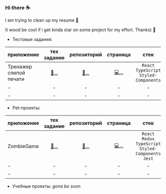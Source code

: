 ### Hi there ☕

I am trying to clean up my resume 🧹

It wood be cool if i get kinda star on some project for my effort. Thanks) 🌟

* Тестовые задания:

| приложение        | тех задание        | репозиторий           | страница  | стек           |   |
| ------------- | :-------------: |:-------------:| :-----:|:-------------:| -----:|
|Тренажер слепой печати      | [📝...](https://github.com/liza-rd-brain/TouchTyping/blob/main/TechnicalTask.md) | [📁...](https://github.com/liza-rd-brain/TouchTyping) | [💻...](https://liza-rd-brain.github.io/TouchTyping) | `React` `TypeScript` `Styled-Components`|  |
| -     | -    | -    |  - | -     |   - |
| - | -| -     |   - | -     | -|



* Pet-проекты:

| приложение        | тех задание        | репозиторий           | страница  | стек           |   |
| ------------- | :-------------: |:-------------:| :-----:|:-------------:| -----:|
|ZombieGame  | [📝...](https://github.com/liza-rd-brain/ZombieGame/blob/master/TechnicalTask.md) | [📁...](https://github.com/liza-rd-brain/ZombieGame/tree/master) | [💻...](https://liza-rd-brain.github.io/ZombieGame/) | `React` `Redux` `TypeScript` `Styled-Components` `Jest`|  |
| -     | -    | -    |  - | -     |   - |
| - | -| -     |   - | -     | -|


* Учебные проекты:
*gona be soon*


<!-- <table> <tr>
    <th>приложение</th>
    <th>техническое задание</th>
    <th>репозиторий</th>
    <th>страница</th>
    <th>стек</th>
  </tr>
  <tr>
    <td>Тренажер слепой печати</td>
    <td>[click here](https://github.com/liza-rd-brain/TouchTyping/blob/main/TechnicalTask.)md</td>
    <td>[click here](https://github.com/liza-rd-brain/TouchTyping)</td>
    <td>[click here](https://liza-rd-brain.github.io/TouchTyping)</td>
    <td>[click here]`React``TypeScript`` Styled-Components`</td>
  </tr></table> -->



<!--
**liza-rd-brain/liza-rd-brain** is a ✨ _special_ ✨ repository because its `README.md` (this file) appears on your GitHub profile.

Here are some ideas to get you started:

- 🔭 I’m currently working on ...
- 🌱 I’m currently learning ...
- 👯 I’m looking to collaborate on ...
- 🤔 I’m looking for help with ...
- 💬 Ask me about ...
- 📫 How to reach me: ...
- 😄 Pronouns: ...
- ⚡ Fun fact: ...
-->
